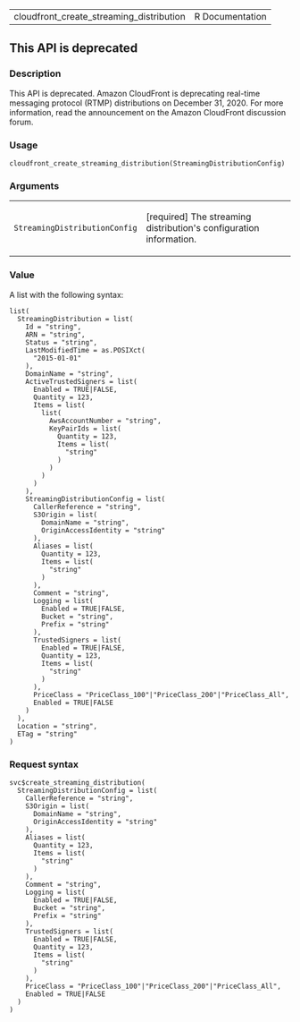 <table style="width: 100%;">
<tbody>
<tr class="odd">
<td>cloudfront_create_streaming_distribution</td>
<td style="text-align: right;">R Documentation</td>
</tr>
</tbody>
</table>

## This API is deprecated

### Description

This API is deprecated. Amazon CloudFront is deprecating real-time
messaging protocol (RTMP) distributions on December 31, 2020. For more
information, read the announcement on the Amazon CloudFront discussion
forum.

### Usage

    cloudfront_create_streaming_distribution(StreamingDistributionConfig)

### Arguments

<table>
<colgroup>
<col style="width: 35%" />
<col style="width: 65%" />
</colgroup>
<tbody>
<tr class="odd">
<td><code
id="cloudfront_create_streaming_distribution_:_StreamingDistributionConfig">StreamingDistributionConfig</code></td>
<td><p>[required] The streaming distribution's configuration
information.</p></td>
</tr>
</tbody>
</table>

### Value

A list with the following syntax:

    list(
      StreamingDistribution = list(
        Id = "string",
        ARN = "string",
        Status = "string",
        LastModifiedTime = as.POSIXct(
          "2015-01-01"
        ),
        DomainName = "string",
        ActiveTrustedSigners = list(
          Enabled = TRUE|FALSE,
          Quantity = 123,
          Items = list(
            list(
              AwsAccountNumber = "string",
              KeyPairIds = list(
                Quantity = 123,
                Items = list(
                  "string"
                )
              )
            )
          )
        ),
        StreamingDistributionConfig = list(
          CallerReference = "string",
          S3Origin = list(
            DomainName = "string",
            OriginAccessIdentity = "string"
          ),
          Aliases = list(
            Quantity = 123,
            Items = list(
              "string"
            )
          ),
          Comment = "string",
          Logging = list(
            Enabled = TRUE|FALSE,
            Bucket = "string",
            Prefix = "string"
          ),
          TrustedSigners = list(
            Enabled = TRUE|FALSE,
            Quantity = 123,
            Items = list(
              "string"
            )
          ),
          PriceClass = "PriceClass_100"|"PriceClass_200"|"PriceClass_All",
          Enabled = TRUE|FALSE
        )
      ),
      Location = "string",
      ETag = "string"
    )

### Request syntax

    svc$create_streaming_distribution(
      StreamingDistributionConfig = list(
        CallerReference = "string",
        S3Origin = list(
          DomainName = "string",
          OriginAccessIdentity = "string"
        ),
        Aliases = list(
          Quantity = 123,
          Items = list(
            "string"
          )
        ),
        Comment = "string",
        Logging = list(
          Enabled = TRUE|FALSE,
          Bucket = "string",
          Prefix = "string"
        ),
        TrustedSigners = list(
          Enabled = TRUE|FALSE,
          Quantity = 123,
          Items = list(
            "string"
          )
        ),
        PriceClass = "PriceClass_100"|"PriceClass_200"|"PriceClass_All",
        Enabled = TRUE|FALSE
      )
    )
